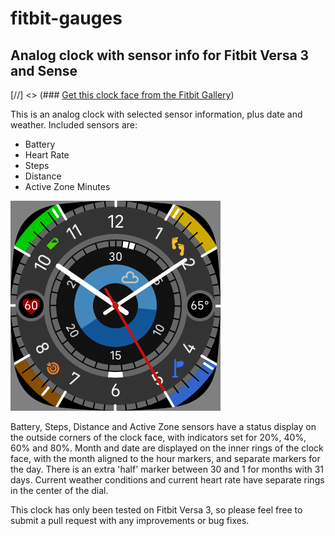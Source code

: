 # fitbit-gauges
## Analog clock with sensor info for Fitbit Versa 3 and Sense

[//] <> (### [Get this clock face from the Fitbit Gallery](https://gallery.fitbit.com/details/ee20db7e-81ed-49d6-89b2-79dcb149418d))

This is an analog clock with selected sensor information, plus date and weather. Included sensors are: 
+ Battery
+ Heart Rate
+ Steps
+ Distance
+ Active Zone Minutes

<img src="Screenshot1.png" />

Battery, Steps, Distance and Active Zone sensors have a status display on the outside corners of the clock face, with indicators set for 20%, 40%, 60% and 80%. Month and date are displayed on the inner rings of the clock face, with the month aligned to the hour markers, and separate markers for the day. There is an extra 'half' marker between 30 and 1 for months with 31 days. Current weather conditions and current heart rate have separate rings in the center of the dial.

This clock has only been tested on Fitbit Versa 3, so please feel free to submit a pull request with any improvements or bug fixes.